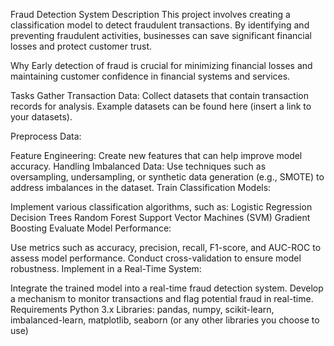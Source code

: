 Fraud Detection System
Description
This project involves creating a classification model to detect fraudulent transactions. By identifying and preventing fraudulent activities, businesses can save significant financial losses and protect customer trust.

Why
Early detection of fraud is crucial for minimizing financial losses and maintaining customer confidence in financial systems and services.

Tasks
Gather Transaction Data: Collect datasets that contain transaction records for analysis. Example datasets can be found here (insert a link to your datasets).

Preprocess Data:

Feature Engineering: Create new features that can help improve model accuracy.
Handling Imbalanced Data: Use techniques such as oversampling, undersampling, or synthetic data generation (e.g., SMOTE) to address imbalances in the dataset.
Train Classification Models:

Implement various classification algorithms, such as:
Logistic Regression
Decision Trees
Random Forest
Support Vector Machines (SVM)
Gradient Boosting
Evaluate Model Performance:

Use metrics such as accuracy, precision, recall, F1-score, and AUC-ROC to assess model performance.
Conduct cross-validation to ensure model robustness.
Implement in a Real-Time System:

Integrate the trained model into a real-time fraud detection system.
Develop a mechanism to monitor transactions and flag potential fraud in real-time.
Requirements
Python 3.x
Libraries: pandas, numpy, scikit-learn, imbalanced-learn, matplotlib, seaborn (or any other libraries you choose to use)
